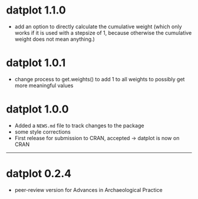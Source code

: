 
# datplot 1.1.0
* add an option to directly calculate the cumulative weight (which only works
if it is used with a stepsize of 1, because otherwise the cumulative weight
does not mean anything.)


# datplot 1.0.1
* change process to get.weights() to add 1 to all weights to possibly get more 
meaningful values

# datplot 1.0.0

* Added a `NEWS.md` file to track changes to the package
* some style corrections
* First release for submission to CRAN, accepted -> datplot is now on CRAN

---

# datplot 0.2.4

* peer-review version for Advances in Archaeological Practice
